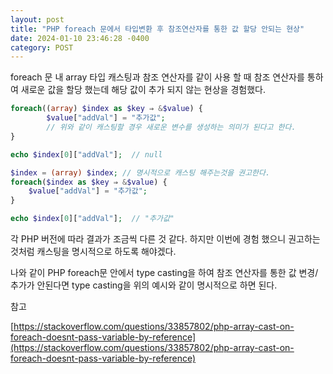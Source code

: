 ```yaml
---
layout: post
title: "PHP foreach 문에서 타입변환 후 참조연산자를 통한 값 할당 안되는 현상"
date: 2024-01-10 23:46:28 -0400
category: POST
---
```


foreach 문 내 array 타입 캐스팅과 참조 연산자를 같이 사용 할 때 참조 연산자를 통하여 새로운 값을 할당 했는데 해당 값이 추가 되지 않는 현상을 경험했다. 

```php
foreach((array) $index as $key ⇒ &$value) {
		$value["addVal"] = "추가값";
		// 위와 같이 캐스팅할 경우 새로운 변수를 생성하는 의미가 된다고 한다. 
}

echo $index[0]["addVal"];  // null
```

```php
$index = (array) $index; // 명시적으로 캐스팅 해주는것을 권고한다.
foreach($index as $key ⇒ &$value) {
	$value["addVal"] = "추가값";
}

echo $index[0]["addVal"];  // "추가값"
```

각 PHP 버전에 따라 결과가 조금씩 다른 것 같다. 하지만 이번에 경험 했으니 권고하는 것처럼 캐스팅을 명시적으로 하도록 해야겠다. 

나와 같이 PHP foreach문 안에서 type casting을 하여 참조 연산자를 통한 값 변경/추가가 안된다면 type casting을 위의 예시와 같이 명시적으로 하면 된다.

참고

[https://stackoverflow.com/questions/33857802/php-array-cast-on-foreach-doesnt-pass-variable-by-reference](https://stackoverflow.com/questions/33857802/php-array-cast-on-foreach-doesnt-pass-variable-by-reference)
